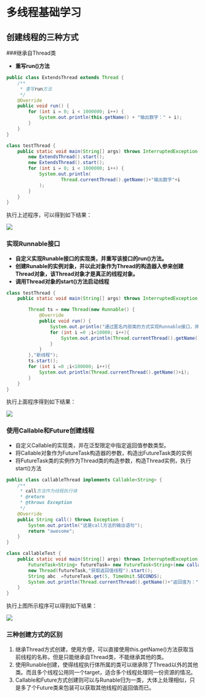 # 多线程基础学习

## 创建线程的三种方式

###继承自Thread类

- **重写run()方法**

```java
public class ExtendsThread extends Thread {
    /**
     * 重写run方法
     */
    @Override
    public void run() {
        for (int i = 0; i < 1000000; i++) {
            System.out.println(this.getName() + "输出数字：" + i);
        }
    }
}

class testThread {
    public static void main(String[] args) throws InterruptedException {
        new ExtendsThread().start();
        new ExtendsThread().start();
        for (int i = 0; i < 1000000; i++) {
            System.out.println(
                    Thread.currentThread().getName()+"输出数字"+i
            );
        }
    }
}
```

执行上述程序，可以得到如下结果：

![](C:\Users\banana\Pictures\微信截图_20180326210229.png)

### 实现Runnable接口

- **自定义实现Runable接口的实现类，并重写该接口的run()方法。**
- **创建Runable的实例对象，并以此对象作为Thread的构造器入参来创建Thread对象，该Thread对象才是真正的线程对象。**
- **调用Thread对象的start()方法启动线程**

```java
class testThread {
    public static void main(String[] args) throws InterruptedException {

        Thread ts = new Thread(new Runnable() {
            @Override
            public void run() {
                System.out.println("通过匿名内部类的方式实现Runnable接口，并创建实例作为Thread的构造参数");
                for (int i =0 ;i<10000; i++){
                    System.out.println(Thread.currentThread().getName()+i);
                }
            }
        },"新线程");
        ts.start();
        for (int i =0 ;i<100000; i++){
            System.out.println(Thread.currentThread().getName()+i);
        }
    }
}
```

执行上面程序得到如下结果：

![](C:\Users\banana\Pictures\微信截图_20180326211431.png)

### 使用Callable和Future创建线程

- 自定义Callable的实现类，并在泛型限定中指定返回值参数类型。
- 将Callable对象作为FutureTask构造器的参数，构造出FutureTask类的实例
- 将FutureTask类的实例作为Thread类的构造参数，构造Thread实例，执行start()方法

```java
public class callableThread implements Callable<String> {
    /**
     * call方法作为线程执行体
     * @return
     * @throws Exception
     */
    @Override
    public String call() throws Exception {
        System.out.println("这是call方法的输出语句");
        return "awesome";
    }
}

class callableTest {
    public static void main(String[] args) throws InterruptedException, ExecutionException, TimeoutException {
        FutureTask<String> futureTask= new FutureTask<String>(new callableThread());
        new Thread(futureTask,"获取返回值线程").start();
        String abc  =futureTask.get(5, TimeUnit.SECONDS);
        System.out.println(Thread.currentThread().getName()+"返回值为："+abc);
    }
}
```

执行上图所示程序可以得到如下结果：

![](C:\Users\banana\Pictures\微信截图_20180326225148.png)

### 三种创建方式的区别

1. 继承Thread方式创建，使用方便，可以直接使用this.getName()方法获取当前线程的名称，但是只能继承自Thread类，不能继承其他的类。
2. 使用Runable创建，使得线程执行体所属的类可以继承除了Thread以外的其他类。而且多个线程公用同一个target，适合多个线程处理同一份资源的情况。
3. Callable和Future方式创建则可以与Runable归为一类，大体上处理相似，只是多了个Future类来包装可以获取其他线程的返回值而已。